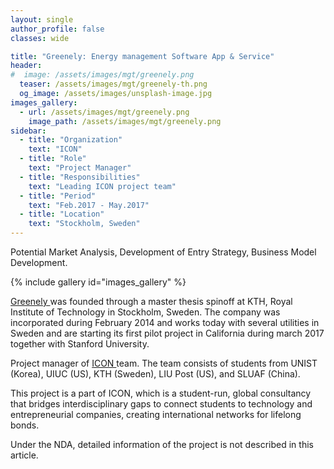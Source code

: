 ```yaml
---
layout: single
author_profile: false
classes: wide

title: "Greenely: Energy management Software App & Service"
header:
#  image: /assets/images/mgt/greenely.png
  teaser: /assets/images/mgt/greenely-th.png
  og_image: /assets/images/unsplash-image.jpg
images_gallery:
  - url: /assets/images/mgt/greenely.png
    image_path: /assets/images/mgt/greenely.png
sidebar:
  - title: "Organization"
    text: "ICON"
  - title: "Role"
    text: "Project Manager"
  - title: "Responsibilities"
    text: "Leading ICON project team" 
  - title: "Period"
    text: "Feb.2017 - May.2017"
  - title: "Location"
    text: "Stockholm, Sweden" 
---
```


Potential Market Analysis, Development of Entry Strategy, Business Model Development.

{% include gallery id="images_gallery" %}

<a href="https://www.greenely.se/" class="no-uline"> Greenely </a> was founded through a master thesis spinoff at KTH, Royal Institute of Technology in Stockholm, Sweden. The company was incorporated during February 2014 and works today with several utilities in Sweden and are starting its first pilot project in California during march 2017 together with Stanford University.

Project manager of <a href="https://www.linkedin.com/company/international-consulting-network---icon/" class="no-uline"> ICON </a> team. The team consists of students from UNIST (Korea), UIUC (US), KTH (Sweden), LIU Post (US), and SLUAF (China).

This project is a part of ICON, which is a student-run, global consultancy that bridges interdisciplinary gaps to connect students to technology and entrepreneurial companies, creating international networks for lifelong bonds. 

Under the NDA, detailed information of the project is not described in this article.